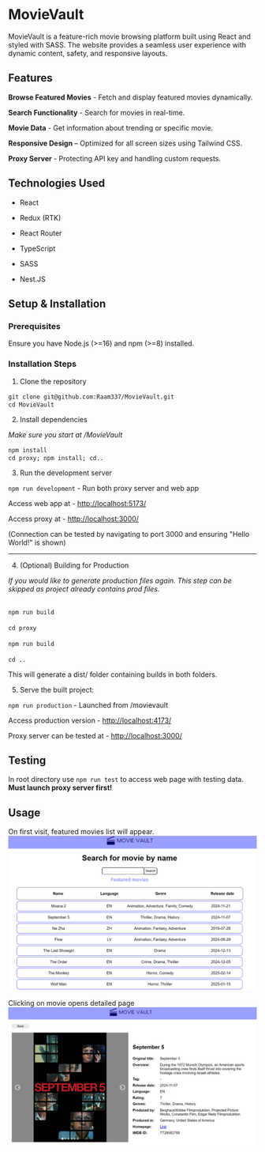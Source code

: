 # MovieVault

MovieVault is a feature-rich movie browsing platform built using React and styled with SASS. The website provides a seamless user experience with dynamic content, safety, and responsive layouts.

## Features

**Browse Featured Movies** - Fetch and display featured movies dynamically.

**Search Functionality** - Search for movies in real-time.

**Movie Data** - Get information about trending or specific movie.

**Responsive Design** – Optimized for all screen sizes using Tailwind CSS.

**Proxy Server** - Protecting API key and handling custom requests.


## Technologies Used

- React

- Redux (RTK)

- React Router

- TypeScript

- SASS

- Nest.JS

## Setup & Installation

### Prerequisites

Ensure you have Node.js (>=16) and npm (>=8) installed.

### Installation Steps

1. Clone the repository
  ```
  git clone git@github.com:Raam337/MovieVault.git
  cd MovieVault
  ```

2. Install dependencies

*Make sure you start at /MovieVault*
```
npm install
cd proxy; npm install; cd..
```

3. Run the development server

`npm run development` - Run both proxy server and web app

Access web app at - [http://localhost:5173/](http://localhost:5173/)

Access proxy at - [http://localhost:3000/](http://localhost:3000/)

(Connection can be tested by navigating to port 3000 and ensuring "Hello World!" is shown)

---

4. (Optional) Building for Production

*If you would like to generate production files again. This step can be skipped as project already contains prod files.*

```

npm run build

cd proxy

npm run build

cd ..

```

This will generate a dist/ folder containing builds in both folders.

5. Serve the built project:

`npm run production` - Launched from /movievault

Access production version - [http://localhost:4173/](http://localhost:4173/)

Proxy server can be tested at - [http://localhost:3000/](http://localhost:3000/)

## Testing

In root directory use `npm run test` to access web page with testing data. **Must launch proxy server first!**

## Usage

On first visit, featured movies list will appear. 
![Featured movies](image.png)

Clicking on movie opens detailed page
![Detailed page](image-1.png)
